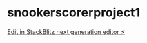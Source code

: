 # snookerscorerproject1

[Edit in StackBlitz next generation editor ⚡️](https://stackblitz.com/~/github.com/Ossamaelhadrachi1/snookerscorerproject1)